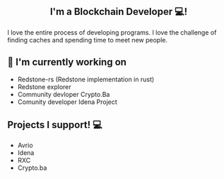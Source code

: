 <h2 align="center">
I'm a Blockchain Developer 💻!
</h2> 

I love the entire process of developing programs. I love the challenge of finding caches and spending time to meet new people.


## 🔭 I'm currently working on

- Redstone-rs (Redstone implementation in rust)
- Redstone explorer
- Community devloper Crypto.Ba
- Comunity developer Idena Project

## Projects I support! 💻

- Avrio
- Idena
- RXC
- Crypto.ba

